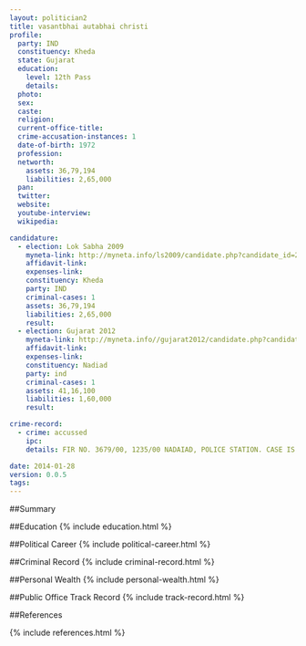 ```yaml
---
layout: politician2
title: vasantbhai autabhai christi
profile: 
  party: IND
  constituency: Kheda
  state: Gujarat
  education: 
    level: 12th Pass
    details: 
  photo: 
  sex: 
  caste: 
  religion: 
  current-office-title: 
  crime-accusation-instances: 1
  date-of-birth: 1972
  profession: 
  networth: 
    assets: 36,79,194
    liabilities: 2,65,000
  pan: 
  twitter: 
  website: 
  youtube-interview: 
  wikipedia: 

candidature: 
  - election: Lok Sabha 2009
    myneta-link: http://myneta.info/ls2009/candidate.php?candidate_id=2618
    affidavit-link: 
    expenses-link: 
    constituency: Kheda 
    party: IND
    criminal-cases: 1
    assets: 36,79,194
    liabilities: 2,65,000
    result:  
  - election: Gujarat 2012
    myneta-link: http://myneta.info//gujarat2012/candidate.php?candidate_id=2304
    affidavit-link: 
    expenses-link: 
    constituency: Nadiad 
    party: ind
    criminal-cases: 1
    assets: 41,16,100
    liabilities: 1,60,000
    result:  

crime-record: 
  - crime: accussed
    ipc: 
    details: FIR NO. 3679/00, 1235/00 NADAIAD, POLICE STATION. CASE IS PENDING IN CHIEF COURT, NADIAD 

date: 2014-01-28
version: 0.0.5
tags: 
---
```

##Summary


##Education
{% include education.html %}


##Political Career
{% include political-career.html %}


##Criminal Record
{% include criminal-record.html %}


##Personal Wealth
{% include personal-wealth.html %}


##Public Office Track Record
{% include track-record.html %}


##References


{% include references.html %}